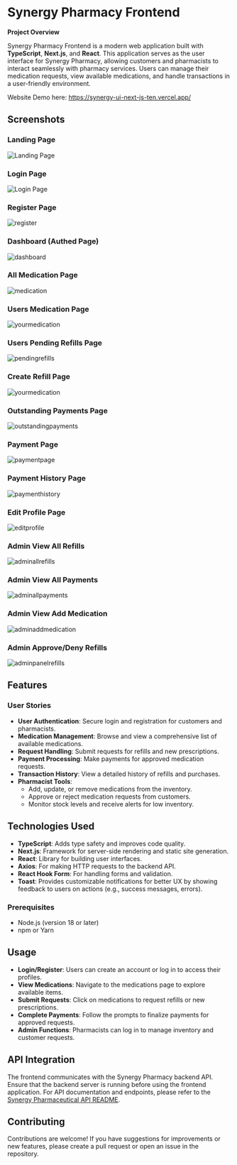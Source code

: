 # Synergy Pharmacy Frontend

**Project Overview**

Synergy Pharmacy Frontend is a modern web application built with **TypeScript**, **Next.js**, and **React**. This application serves as the user interface for Synergy Pharmacy, allowing customers and pharmacists to interact seamlessly with pharmacy services. Users can manage their medication requests, view available medications, and handle transactions in a user-friendly environment.

Website Demo here: https://synergy-ui-next-js-ten.vercel.app/

## Screenshots
### Landing Page

![Landing Page](https://github.com/user-attachments/assets/6ea6c26a-bc1f-45f0-a26d-f62e047905bf)

### Login Page

![Login Page](https://github.com/user-attachments/assets/e97246cb-64aa-459b-9a47-16fc3b40cfb7)

### Register Page

![register](https://github.com/user-attachments/assets/25a7f0e2-642e-45d4-af99-933ada17994c)

### Dashboard (Authed Page)

![dashboard](https://github.com/user-attachments/assets/8cab83c5-e3e2-4f7e-987d-b1691acf65af)

### All Medication Page

![medication](https://github.com/user-attachments/assets/5a468b87-ee40-4a51-9207-12fc6ede3b9c)

### Users Medication Page

![yourmedication](https://github.com/user-attachments/assets/a4b71b8e-1ef9-438d-bcbb-575ade7db031)

### Users Pending Refills Page

![pendingrefills](https://github.com/user-attachments/assets/9518d2dd-e078-490e-be67-fa92618e75d3)

### Create Refill Page

![yourmedication](https://github.com/user-attachments/assets/a4b71b8e-1ef9-438d-bcbb-575ade7db031)

### Outstanding Payments Page

![outstandingpayments](https://github.com/user-attachments/assets/0fb4d19a-66f9-41c1-9455-db7358db8ed7)

### Payment Page

![paymentpage](https://github.com/user-attachments/assets/39676c21-2aa2-415e-8570-2841e767d026)

### Payment History Page

![paymenthistory](https://github.com/user-attachments/assets/92893235-0463-441f-8232-489ca9a4e578)

### Edit Profile Page

![editprofile](https://github.com/user-attachments/assets/a08013ec-a8ff-4df6-869d-1a062fd62939)


### Admin View All Refills

![adminallrefills](https://github.com/user-attachments/assets/eafffa53-daa5-4698-9e92-fb69e507517e)

### Admin View All Payments

![adminallpayments](https://github.com/user-attachments/assets/99440184-6317-4a3a-ac46-0595082f7206)

### Admin View Add Medication

![adminaddmedication](https://github.com/user-attachments/assets/1159d45d-d5d3-4a56-9c37-53cb427e4f9b)

### Admin Approve/Deny Refills

![adminpanelrefills](https://github.com/user-attachments/assets/7b62451b-9a20-4f44-a159-b49ba371f201)


## Features

### User Stories
- **User Authentication**: Secure login and registration for customers and pharmacists.
- **Medication Management**: Browse and view a comprehensive list of available medications.
- **Request Handling**: Submit requests for refills and new prescriptions.
- **Payment Processing**: Make payments for approved medication requests.
- **Transaction History**: View a detailed history of refills and purchases.
- **Pharmacist Tools**:
  - Add, update, or remove medications from the inventory.
  - Approve or reject medication requests from customers.
  - Monitor stock levels and receive alerts for low inventory.

## Technologies Used
- **TypeScript**: Adds type safety and improves code quality.
- **Next.js**: Framework for server-side rendering and static site generation.
- **React**: Library for building user interfaces.
- **Axios**: For making HTTP requests to the backend API.
- **React Hook Form**: For handling forms and validation.
- **Toast**:  Provides customizable notifications for better UX by showing feedback to users on actions (e.g., success messages, errors).


### Prerequisites
- Node.js (version 18 or later)
- npm or Yarn

## Usage

- **Login/Register**: Users can create an account or log in to access their profiles.
- **View Medications**: Navigate to the medications page to explore available items.
- **Submit Requests**: Click on medications to request refills or new prescriptions.
- **Complete Payments**: Follow the prompts to finalize payments for approved requests.
- **Admin Functions**: Pharmacists can log in to manage inventory and customer requests.

## API Integration

The frontend communicates with the Synergy Pharmacy backend API. Ensure that the backend server is running before using the frontend application. For API documentation and endpoints, please refer to the [Synergy Pharmaceutical API README](https://github.com/mcoplan2/SynergyPharmacyAPI).

## Contributing

Contributions are welcome! If you have suggestions for improvements or new features, please create a pull request or open an issue in the repository.
